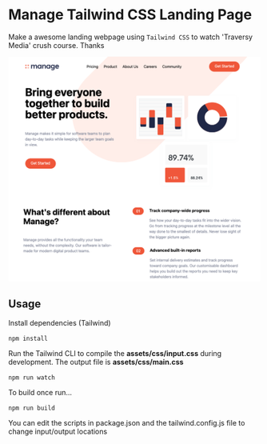 # Manage Tailwind CSS Landing Page

Make a awesome landing webpage using `Tailwind CSS` to watch 'Traversy Media' crush course. Thanks

![Alt text](assets/img/screen.png?raw=true)

## Usage

Install dependencies (Tailwind)

```
npm install
```

Run the Tailwind CLI to compile the **assets/css/input.css** during development. The output file is **assets/css/main.css**

```
npm run watch
```

To build once run...

```
npm run build
```

You can edit the scripts in package.json and the tailwind.config.js file to change input/output locations
